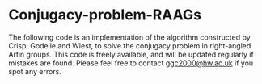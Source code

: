 # Conjugacy-problem-RAAGs
The following code is an implementation of the algorithm constructed by Crisp, Godelle and Wiest, to solve the conjugacy problem in right-angled Artin groups. This code is freely available, and will be updated regularly if mistakes are found. Please feel free to contact ggc2000@hw.ac.uk if you spot any errors.
